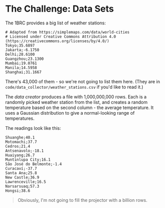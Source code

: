 # The Challenge: Data Sets

The 1BRC provides a big list of weather stations:

```csv
# Adapted from https://simplemaps.com/data/world-cities
# Licensed under Creative Commons Attribution 4.0 (https://creativecommons.org/licenses/by/4.0/)
Tokyo;35.6897
Jakarta;-6.1750
Delhi;28.6100
Guangzhou;23.1300
Mumbai;19.0761
Manila;14.5958
Shanghai;31.1667
```

There's 43,000 of them - so we're not going to list them here. (They are in `code/data_collector/weather_stations.csv`
if you'd like to read it.)

The *data creator* produces a file with 1,000,000,000 rows. Each is a randomly picked weather station from the list,
and creates a random temperature based on the second column - the average temperature. It uses a Gaussian distribution
to give a normal-looking range of temperatures.

The readings look like this:

```csv
Shuanghe;40.1
Motomachi;37.7
Cedros;21.4
Antsenavolo;-18.1
Huaiyang;26.7
Muntinlupa City;16.1
São José do Belmonte;-1.4
Curacaví;-37.7
Santa Ana;25.8
New Castle;36.9
Lawrenceville;16.5
Narsarsuaq;57.3
Hongsi;38.6
```

> Obviously, I'm not going to fill the projector with a billion rows.